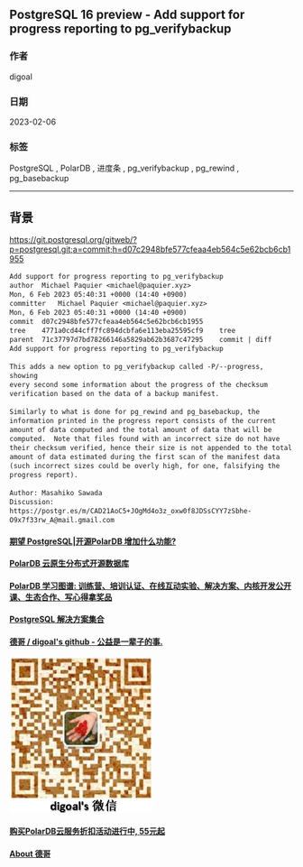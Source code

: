 ## PostgreSQL 16 preview - Add support for progress reporting to pg_verifybackup    
                  
### 作者                  
digoal                  
                  
### 日期                  
2023-02-06                  
                  
### 标签                  
PostgreSQL , PolarDB , 进度条 , pg_verifybackup , pg_rewind , pg_basebackup    
                  
----                  
                  
## 背景   
https://git.postgresql.org/gitweb/?p=postgresql.git;a=commit;h=d07c2948bfe577cfeaa4eb564c5e62bcb6cb1955  
  
```  
Add support for progress reporting to pg_verifybackup  
author	Michael Paquier <michael@paquier.xyz>	  
Mon, 6 Feb 2023 05:40:31 +0000 (14:40 +0900)  
committer	Michael Paquier <michael@paquier.xyz>	  
Mon, 6 Feb 2023 05:40:31 +0000 (14:40 +0900)  
commit	d07c2948bfe577cfeaa4eb564c5e62bcb6cb1955  
tree	4771a0cd44cff7fc894dcbfa6e113eba25595cf9	tree  
parent	71c37797d7bd78266146a5829ab62b3687c47295	commit | diff  
Add support for progress reporting to pg_verifybackup  
  
This adds a new option to pg_verifybackup called -P/--progress, showing  
every second some information about the progress of the checksum  
verification based on the data of a backup manifest.  
  
Similarly to what is done for pg_rewind and pg_basebackup, the  
information printed in the progress report consists of the current  
amount of data computed and the total amount of data that will be  
computed.  Note that files found with an incorrect size do not have  
their checksum verified, hence their size is not appended to the total  
amount of data estimated during the first scan of the manifest data  
(such incorrect sizes could be overly high, for one, falsifying the  
progress report).  
  
Author: Masahiko Sawada  
Discussion: https://postgr.es/m/CAD21AoC5+JOgMd4o3z_oxw0f8JDSsCYY7zSbhe-O9x7f33rw_A@mail.gmail.com  
```  
  
  
#### [期望 PostgreSQL|开源PolarDB 增加什么功能?](https://github.com/digoal/blog/issues/76 "269ac3d1c492e938c0191101c7238216")
  
  
#### [PolarDB 云原生分布式开源数据库](https://github.com/ApsaraDB "57258f76c37864c6e6d23383d05714ea")
  
  
#### [PolarDB 学习图谱: 训练营、培训认证、在线互动实验、解决方案、内核开发公开课、生态合作、写心得拿奖品](https://www.aliyun.com/database/openpolardb/activity "8642f60e04ed0c814bf9cb9677976bd4")
  
  
#### [PostgreSQL 解决方案集合](../201706/20170601_02.md "40cff096e9ed7122c512b35d8561d9c8")
  
  
#### [德哥 / digoal's github - 公益是一辈子的事.](https://github.com/digoal/blog/blob/master/README.md "22709685feb7cab07d30f30387f0a9ae")
  
  
![digoal's wechat](../pic/digoal_weixin.jpg "f7ad92eeba24523fd47a6e1a0e691b59")
  
  
#### [购买PolarDB云服务折扣活动进行中, 55元起](https://www.aliyun.com/activity/new/polardb-yunparter?userCode=bsb3t4al "e0495c413bedacabb75ff1e880be465a")
  
  
#### [About 德哥](https://github.com/digoal/blog/blob/master/me/readme.md "a37735981e7704886ffd590565582dd0")
  
